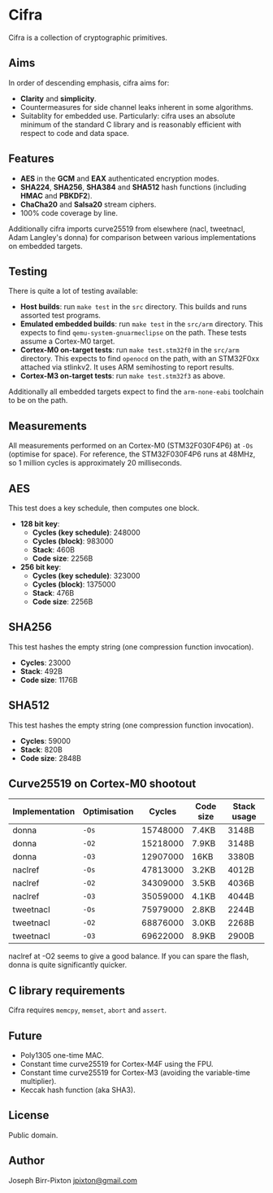 # Cifra
Cifra is a collection of cryptographic primitives.

## Aims
In order of descending emphasis, cifra aims for:

* **Clarity** and **simplicity**.
* Countermeasures for side channel leaks inherent in some
  algorithms.
* Suitablity for embedded use.  Particularly: cifra uses an
  absolute minimum of the standard C library and is reasonably
  efficient with respect to code and data space.

## Features
* **AES** in the **GCM** and **EAX** authenticated encryption modes.
* **SHA224**, **SHA256**, **SHA384** and **SHA512** hash functions (including **HMAC** and **PBKDF2**).
* **ChaCha20** and **Salsa20** stream ciphers.
* 100% code coverage by line.

Additionally cifra imports curve25519 from elsewhere (nacl, tweetnacl,
Adam Langley's donna) for comparison between various implementations
on embedded targets.

## Testing
There is quite a lot of testing available:

* **Host builds**: run `make test` in the `src` directory.  This builds and
  runs assorted test programs.
* **Emulated embedded builds**: run `make test` in the `src/arm` directory.  This
  expects to find `qemu-system-gnuarmeclipse` on the path.  These tests assume
  a Cortex-M0 target.
* **Cortex-M0 on-target tests**: run `make test.stm32f0` in the `src/arm` directory.
  This expects to find `openocd` on the path, with an STM32F0xx attached via
  stlinkv2.  It uses ARM semihosting to report results.
* **Cortex-M3 on-target tests**: run `make test.stm32f3` as above.

Additionally all embedded targets expect to find the `arm-none-eabi` toolchain
to be on the path.

## Measurements
All measurements performed on an Cortex-M0 (STM32F030F4P6) at `-Os` (optimise
for space).  For reference, the STM32F030F4P6 runs at 48MHz, so 1 million
cycles is approximately 20 milliseconds.

## AES
This test does a key schedule, then computes one block.

* **128 bit key**:
    * **Cycles (key schedule)**: 248000
    * **Cycles (block)**: 983000
    * **Stack**: 460B
    * **Code size**: 2256B
* **256 bit key**:
    * **Cycles (key schedule)**: 323000
    * **Cycles (block)**: 1375000
    * **Stack**: 476B
    * **Code size**: 2256B

## SHA256
This test hashes the empty string (one compression function invocation).

* **Cycles**: 23000
* **Stack**: 492B
* **Code size**: 1176B

## SHA512
This test hashes the empty string (one compression function invocation).

* **Cycles**: 59000
* **Stack**: 820B
* **Code size**: 2848B

## Curve25519 on Cortex-M0 shootout
Implementation | Optimisation | Cycles      | Code size | Stack usage
-------------- | ------------ | ----------- | --------- | -----------
donna          | `-Os`        | 15748000    | 7.4KB     | 3148B
donna          | `-O2`        | 15218000    | 7.9KB     | 3148B
donna          | `-O3`        | 12907000    | 16KB      | 3380B
naclref        | `-Os`        | 47813000    | 3.2KB     | 4012B
naclref        | `-O2`        | 34309000    | 3.5KB     | 4036B
naclref        | `-O3`        | 35059000    | 4.1KB     | 4044B
tweetnacl      | `-Os`        | 75979000    | 2.8KB     | 2244B
tweetnacl      | `-O2`        | 68876000    | 3.0KB     | 2268B
tweetnacl      | `-O3`        | 69622000    | 8.9KB     | 2900B

naclref at -O2 seems to give a good balance.  If you can spare the flash,
donna is quite significantly quicker.

## C library requirements
Cifra requires `memcpy`, `memset`, `abort` and `assert`.

## Future
* Poly1305 one-time MAC.
* Constant time curve25519 for Cortex-M4F using the FPU.
* Constant time curve25519 for Cortex-M3 (avoiding the variable-time multiplier).
* Keccak hash function (aka SHA3).

## License
Public domain.

## Author
Joseph Birr-Pixton <jpixton@gmail.com>
